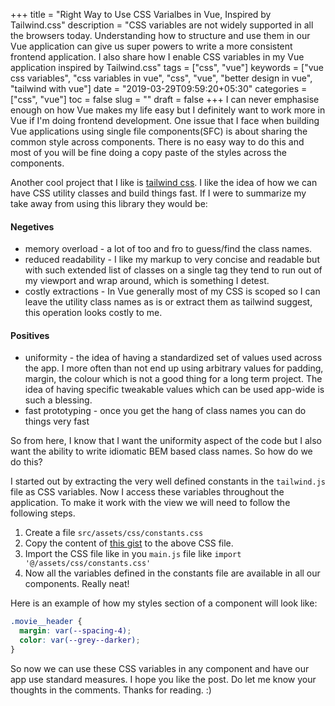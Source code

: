 +++
title = "Right Way to Use CSS Varialbes in Vue, Inspired by Tailwind.css"
description = "CSS variables are not widely supported in all the browsers today. Understanding how to structure and use them in our Vue application can give us super powers to write a more consistent frontend application. I also share how I enable CSS variables in my Vue application inspired by Tailwind.css"
tags = ["css", "vue"]
keywords = ["vue css variables", "css variables in vue", "css", "vue", "better design in vue", "tailwind with vue"]
date = "2019-03-29T09:59:20+05:30"
categories = ["css", "vue"]
toc = false
slug = ""
draft = false
+++
I can never emphasise enough on how Vue makes my life easy but I definitely want to work more in Vue if I'm doing frontend development. One issue that I face when building Vue applications using single file components(SFC) is about sharing the common style across components. There is no easy way to do this and most of you will be fine doing a copy paste of the styles across the components.

Another cool project that I like is [tailwind css](http://tailwindcss.com/). I like the idea of how we can have CSS utility classes and build things fast. If I were to summarize my take away from using this library they would be:

#### Negetives

- memory overload - a lot of too and fro to guess/find the class names.
- reduced readability - I like my markup to very concise and readable but with such extended list of classes on a single tag they tend to run out of my viewport and wrap around, which is something I detest.
- costly extractions - In Vue generally most of my CSS is scoped so I can leave the utility class names as is or extract them as tailwind suggest, this operation looks costly to me.


#### Positives

- uniformity - the idea of having a standardized set of values used across the app. I more often than not end up using arbitrary values for padding, margin, the colour which is not a good thing for a long term project. The idea of having specific tweakable values which can be used app-wide is such a blessing.
- fast prototyping - once you get the hang of class names you can do things very fast


So from here, I know that I want the uniformity aspect of the code but I also want the ability to write idiomatic BEM based class names. So how do we do this?

I started out by extracting the very well defined constants in the `tailwind.js` file as CSS variables. Now I access these variables throughout the application. To make it work with the view we will need to follow the following steps.


1. Create a file `src/assets/css/constants.css`
2. Copy the content of [this gist](https://gist.github.com/ankitsinghaniyaz/382ac9a5cb8c6a97cc731ff5cf14c704) to the above CSS file.
3. Import the CSS file like in you `main.js` file like `import '@/assets/css/constants.css'`
4. Now all the variables defined in the constants file are available in all our components. Really neat!


Here is an example of how my styles section of a component will look like:


```css
.movie__header {
  margin: var(--spacing-4);
  color: var(--grey--darker);
}
```

So now we can use these CSS variables in any component and have our app use standard measures. I hope you like the post. Do let me know your thoughts in the comments. Thanks for reading. :)

